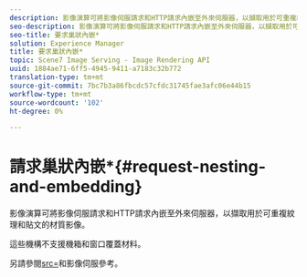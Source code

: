 ```yaml
---
description: 影像演算可將影像伺服請求和HTTP請求內嵌至外來伺服器，以擷取用於可重複紋理和貼文的材質影像。
seo-description: 影像演算可將影像伺服請求和HTTP請求內嵌至外來伺服器，以擷取用於可重複紋理和貼文的材質影像。
seo-title: 要求巢狀內嵌*
solution: Experience Manager
title: 要求巢狀內嵌*
topic: Scene7 Image Serving - Image Rendering API
uuid: 1884ae71-6ff5-4945-9411-a7183c32b772
translation-type: tm+mt
source-git-commit: 7bc7b3a86fbcdc57cfdc31745fae3afc06e44b15
workflow-type: tm+mt
source-wordcount: '102'
ht-degree: 0%

---
```



# 請求巢狀內嵌*{#request-nesting-and-embedding}

影像演算可將影像伺服請求和HTTP請求內嵌至外來伺服器，以擷取用於可重複紋理和貼文的材質影像。

這些機構不支援機箱和窗口覆蓋材料。

另請參閱[src=](../../../../../../ir-api/http-protocol/image-rendering-api-ref/c-ir-http-protocol-ref/c-ir-http-protocol-command-reference/r-ir-src.md#reference-62c98abad22149d68d405ed6aaff8272)和影像伺服參考。
